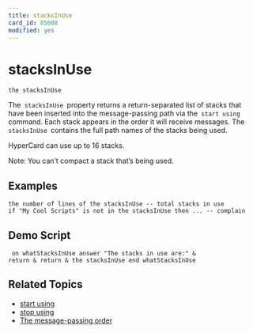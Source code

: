 ```yaml
---
title: stacksInUse
card_id: 85008
modified: yes
---
```


# stacksInUse

`the stacksInUse`

The<code> stacksInUse </code>property returns a return-separated list of stacks that have been inserted into the message-passing path via the<code> start using </code>command.  Each stack appears in the order it will receive messages. The<code> stacksInUse </code>contains the full path names of the stacks being used.

HyperCard can use up to 16 stacks.

Note: You can’t compact a stack that’s being used.

## Examples

```
the number of lines of the stacksInUse -- total stacks in use
if "My Cool Scripts" is not in the stacksInUse then ... -- complain
```

## Demo Script

<code><pre>
on whatStacksInUse
  answer "The stacks in use are:" & return & return & the stacksInUse
end whatStacksInUse
</pre></code>

## Related Topics

* [start using](/HyperTalkReference/commands/start-using)
* [stop using](/HyperTalkReference/commands/stop-using)
* [The message-passing order](/HyperTalkReference/hypertalkbasics/The-message-passing-order)
